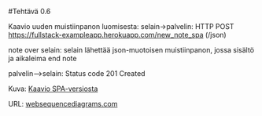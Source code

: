 #Tehtävä 0.6

Kaavio uuden muistiinpanon luomisesta:
selain->palvelin: HTTP POST https://fullstack-exampleapp.herokuapp.com/new_note_spa (/json)

note over selain:
selain lähettää json-muotoisen muistiinpanon,
jossa sisältö ja aikaleima
end note

palvelin-->selain: Status code 201 Created

Kuva:
[Kaavio SPA-versiosta](images/new_note_spa.png)

URL:
[websequencediagrams.com](https://www.websequencediagrams.com/?lz=c2VsYWluLT5wYWx2ZWxpbjogSFRUUCBQT1NUIGh0dHBzOi8vZnVsbHN0YWNrLWV4YW1wbGVhcHAuaGVyb2t1YXBwLmNvbS9uZXdfbm90ZV9zcGEgKC9qc29uKQoKbm90ZSBvdmVyIABhBjoKAGkGIGzDpGhldHTDpMOkIGpzb24tbXVvdG9pc2VuIG11aXN0aWlucGFub24sIApqb3NzYSBzaXPDpGx0w7YgamEgYWlrYWxlaW1hCmVuZCBub3RlCgoAgTgILS0-AGUHIFN0YXR1cyBjb2RlIDIwMSBDcmVhdGVkCg&s=napkin)
